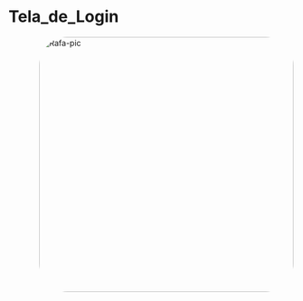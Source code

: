 # Tela_de_Login
  <img align="right" alt="Rafa-pic" height="450" style="border-radius:50px;" src="https://github.com/JVOA02/Tela_de_Login_Simples/blob/main/TELA_DE_LOGIN_1.PNG">

